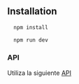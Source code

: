 ## Installation

```bash
  npm install 
```

```bash
  npm run dev
```

### API

Utiliza la siguiente [API](https://www.thecocktaildb.com/api.php)


